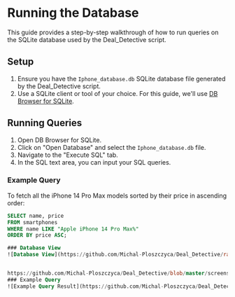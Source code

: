 # Running the Database

This guide provides a step-by-step walkthrough of how to run queries on the SQLite database used by the Deal_Detective script.

## Setup

1. Ensure you have the `Iphone_database.db` SQLite database file generated by the Deal_Detective script.
2. Use a SQLite client or tool of your choice. For this guide, we'll use [DB Browser for SQLite](https://sqlitebrowser.org/).

## Running Queries

1. Open DB Browser for SQLite.
2. Click on "Open Database" and select the `Iphone_database.db` file.
3. Navigate to the "Execute SQL" tab.
4. In the SQL text area, you can input your SQL queries.

### Example Query

To fetch all the iPhone 14 Pro Max models sorted by their price in ascending order:

```sql
SELECT name, price 
FROM smartphones
WHERE name LIKE "Apple iPhone 14 Pro Max%"
ORDER BY price ASC;

### Database View
![Database View](https://github.com/Michal-Ploszczyca/Deal_Detective/raw/master/screenshots/database_view.png)


https://github.com/Michal-Ploszczyca/Deal_Detective/blob/master/screenshots/database_view.png
### Example Query
![Example Query Result](https://github.com/Michal-Ploszczyca/Deal_Detective/blob/master/screenshots/example_query.png?raw=true)



